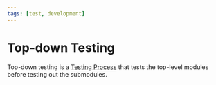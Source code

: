 ```yaml
---
tags: [test, development]
---
```


# Top-down Testing

Top-down testing is a [Testing Process](202304091714.md) that tests the
top-level modules before testing out the submodules.
